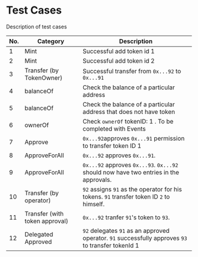 # Test Cases
Description of test cases

| No. |  Category |      Description     |
|-----|---|---| 
|1      |   Mint | Successful add token id 1 |
|2      |   Mint | Successful add token id 2 |                                                       |
|3      |   Transfer (by TokenOwner) | Successful transfer from `0x...92` to `0x...91`| 
|4      |   balanceOf | Check the balance of a particular address |
|5      |   balanceOf | Check the balance of a particular address that does not have token |  
|6      |   ownerOf | Check `ownerOf` tokenID: 1 . To be completed with Events |
|7      |   Approve | `0x...92`approves `0x...91` permission to transfer token ID 1       |
|8      |   ApproveForAll | `0x...92` approves `0x...91`. |                                                           |
|9      |   ApproveForAll | `0x...92` approves `0x...93`. `0x...92` should now have two entries in the approvals.  |
|10      |   Transfer (by operator) | `92` assigns `91` as the operator for his tokens. `91` transfer token ID `2` to himself. |
|11     |   Transfer (with token approval) | `0x...92` tranfer `91`'s token to `93`.   |
|12     |   Delegated Approved | `92` delegates `91` as an approved operator. `91` successfully approves `93` to transfer tokenId 1   |
